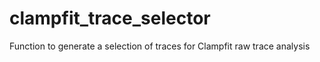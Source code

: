 # clampfit_trace_selector
Function to generate a selection of traces for Clampfit raw trace analysis
